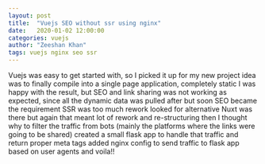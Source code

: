 ```yaml
---
layout: post
title:  "Vuejs SEO without ssr using nginx"
date:   2020-01-02 12:00:00
categories: vuejs
author: "Zeeshan Khan"
tags: vuejs nginx seo ssr
---
```


Vuejs was easy to get started with, so I picked it up for my new project
idea was to finally compile into a single page application, completely static
I was happy with the result, but SEO and link sharing was not working as expected, since all the dynamic data was pulled after
but soon SEO  became the requirement
SSR was too much rework
looked for alternative 
Nuxt was there but again that meant lot of rework and re-structuring
then I thought why to filter the traffic from bots (mainly the platforms where the links were going to be shared)
created a small flask app to handle that traffic and return proper meta tags
added nginx config to send traffic to flask app based on user agents 
and voila!!